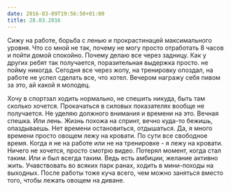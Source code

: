 ```yaml
---
date: 2016-03-09T19:56:50+01:00
title: 28.03.2016
---
```


Сижу на работе, борьба с ленью и прокрастинацей максимального уровня. Что со мной не так, почему не могу просто отработать 8 часов и пойти домой спокойно. Почему делаю все через задницу. Как у других ребят так получается, поразительная выдержка просто. не пойму никогда. Сегодня все через жопу, на тренировку опоздал, на работе не успел сделать все, что хотел. Вечером награжу себя пивом за это, ай какой я молодец. 

Хочу в спортзал ходить нормально, не спешить никуда, быть там сколько хочется. Прокачаться в силовых показателях вообще не получается. Не уделяю должного внимания и времени на это. Вечная спешка. Или лень. Жизнь похожа на спринт, вечно куда-то бежишь, опаздываешь. Нет времени остановиться, отдышаться. Да, я много времени просто овощем лежу на кровати. По сути все свободное время. Когда я не на работе или не на тренировке - я лежу на кровати. Ничего не хочется, просто смотрю видео. Потерял момент, когда стал таким. Или и был всегда таким. Ведь есть амбиции, желание активно жить. Учавствовать во всяких парк ранах, ходить в мини-походы на выходных. После работы тоже куча всего, чем можно заняться вместо того, чтобы лежать овощем на диване. 